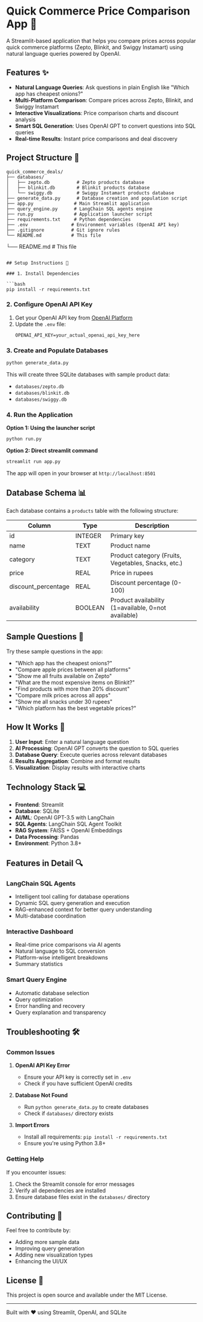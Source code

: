 # Quick Commerce Price Comparison App 🛒

A Streamlit-based application that helps you compare prices across popular quick commerce platforms (Zepto, Blinkit, and Swiggy Instamart) using natural language queries powered by OpenAI.

## Features ✨

- **Natural Language Queries**: Ask questions in plain English like "Which app has cheapest onions?"
- **Multi-Platform Comparison**: Compare prices across Zepto, Blinkit, and Swiggy Instamart
- **Interactive Visualizations**: Price comparison charts and discount analysis
- **Smart SQL Generation**: Uses OpenAI GPT to convert questions into SQL queries
- **Real-time Results**: Instant price comparisons and deal discovery

## Project Structure 📁

```
quick_commerce_deals/
├── databases/
│   ├── zepto.db          # Zepto products database
│   ├── blinkit.db        # Blinkit products database
│   └── swiggy.db         # Swiggy Instamart products database
├── generate_data.py      # Database creation and population script
├── app.py               # Main Streamlit application
├── query_engine.py      # LangChain SQL agents engine
├── run.py               # Application launcher script
├── requirements.txt     # Python dependencies
├── .env                # Environment variables (OpenAI API key)
├── .gitignore          # Git ignore rules
└── README.md           # This file
```
└── README.md           # This file
```

## Setup Instructions 🚀

### 1. Install Dependencies

```bash
pip install -r requirements.txt
```

### 2. Configure OpenAI API Key

1. Get your OpenAI API key from [OpenAI Platform](https://platform.openai.com/api-keys)
2. Update the `.env` file:
   ```env
   OPENAI_API_KEY=your_actual_openai_api_key_here
   ```

### 3. Create and Populate Databases

```bash
python generate_data.py
```

This will create three SQLite databases with sample product data:
- `databases/zepto.db`
- `databases/blinkit.db` 
- `databases/swiggy.db`

### 4. Run the Application

**Option 1: Using the launcher script**
```bash
python run.py
```

**Option 2: Direct streamlit command**
```bash
streamlit run app.py
```

The app will open in your browser at `http://localhost:8501`

## Database Schema 📊

Each database contains a `products` table with the following structure:

| Column | Type | Description |
|--------|------|-------------|
| id | INTEGER | Primary key |
| name | TEXT | Product name |
| category | TEXT | Product category (Fruits, Vegetables, Snacks, etc.) |
| price | REAL | Price in rupees |
| discount_percentage | REAL | Discount percentage (0-100) |
| availability | BOOLEAN | Product availability (1=available, 0=not available) |

## Sample Questions 💭

Try these sample questions in the app:

- "Which app has the cheapest onions?"
- "Compare apple prices between all platforms"
- "Show me all fruits available on Zepto"
- "What are the most expensive items on Blinkit?"
- "Find products with more than 20% discount"
- "Compare milk prices across all apps"
- "Show me all snacks under 30 rupees"
- "Which platform has the best vegetable prices?"

## How It Works 🔧

1. **User Input**: Enter a natural language question
2. **AI Processing**: OpenAI GPT converts the question to SQL queries
3. **Database Query**: Execute queries across relevant databases
4. **Results Aggregation**: Combine and format results
5. **Visualization**: Display results with interactive charts

## Technology Stack 💻

- **Frontend**: Streamlit
- **Database**: SQLite
- **AI/ML**: OpenAI GPT-3.5 with LangChain
- **SQL Agents**: LangChain SQL Agent Toolkit
- **RAG System**: FAISS + OpenAI Embeddings
- **Data Processing**: Pandas
- **Environment**: Python 3.8+

## Features in Detail 🔍

### LangChain SQL Agents
- Intelligent tool calling for database operations
- Dynamic SQL query generation and execution
- RAG-enhanced context for better query understanding
- Multi-database coordination

### Interactive Dashboard
- Real-time price comparisons via AI agents
- Natural language to SQL conversion
- Platform-wise intelligent breakdowns
- Summary statistics

### Smart Query Engine
- Automatic database selection
- Query optimization
- Error handling and recovery
- Query explanation and transparency

## Troubleshooting 🛠️

### Common Issues

1. **OpenAI API Key Error**
   - Ensure your API key is correctly set in `.env`
   - Check if you have sufficient OpenAI credits

2. **Database Not Found**
   - Run `python generate_data.py` to create databases
   - Check if `databases/` directory exists

3. **Import Errors**
   - Install all requirements: `pip install -r requirements.txt`
   - Ensure you're using Python 3.8+

### Getting Help

If you encounter issues:
1. Check the Streamlit console for error messages
2. Verify all dependencies are installed
3. Ensure database files exist in the `databases/` directory

## Contributing 🤝

Feel free to contribute by:
- Adding more sample data
- Improving query generation
- Adding new visualization types
- Enhancing the UI/UX

## License 📄

This project is open source and available under the MIT License.

---

Built with ❤️ using Streamlit, OpenAI, and SQLite
